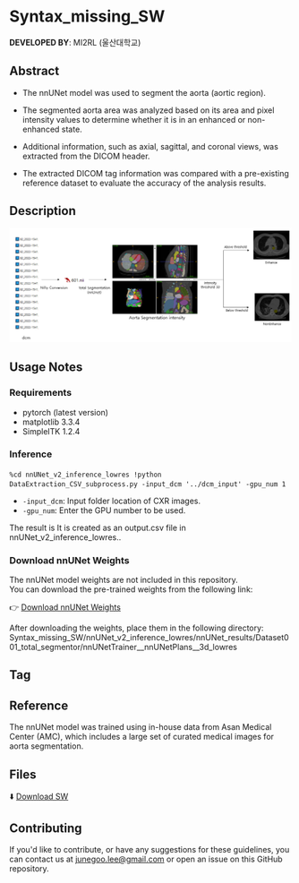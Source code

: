 # Syntax_missing_SW
 
**DEVELOPED BY**: MI2RL (울산대학교)


## Abstract

- The nnUNet model was used to segment the aorta (aortic region).

- The segmented aorta area was analyzed based on its area and pixel intensity values to determine whether it is in an enhanced or non-enhanced state.

- Additional information, such as axial, sagittal, and coronal views, was extracted from the DICOM header.

- The extracted DICOM tag information was compared with a pre-existing reference dataset to evaluate the accuracy of the analysis results.


## Description

![model_description](model_image.png)

## Usage Notes

### Requirements

- pytorch (latest version)
- matplotlib 3.3.4
- SimpleITK 1.2.4

### Inference

`%cd nnUNet_v2_inference_lowres
!python DataExtraction_CSV_subprocess.py -input_dcm '../dcm_input' -gpu_num 1`

- `-input_dcm`: Input folder location of CXR images.
- `-gpu_num`: Enter the GPU number to be used.

The result is It is created as an output.csv file in nnUNet_v2_inference_lowres..



### Download nnUNet Weights

The nnUNet model weights are not included in this repository.  
You can download the pre-trained weights from the following link:

👉 [Download nnUNet Weights](https://drive.google.com/drive/folders/1EUe4gE6GwGCh5hS5ZkWoHO_nLW_nGVYS?usp=sharing)

After downloading the weights, place them in the following directory:
Syntax_missing_SW/nnUNet_v2_inference_lowres/nnUNet_results/Dataset001_total_segmentor/nnUNetTrainer__nnUNetPlans__3d_lowres

## Tag 

## Reference

The nnUNet model was trained using in-house data from Asan Medical Center (AMC), which includes a large set of curated medical images for aorta segmentation.



## Files
⬇️ [Download SW](https://github.com/mi2rl/DataCuration/tree/386eafa30667b9558f4d24ee702955b75d36a4fd/Syntax_missing_SW)

## Contributing

If you'd like to contribute, or have any suggestions for these guidelines, you can contact us at junegoo.lee@gmail.com or open an issue on this GitHub repository.
